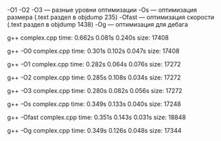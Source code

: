 -O1 -O2 -O3 — разные уровни оптимизации
-Os — оптимизация размера (.text раздел в objdump 235)
-Ofast — оптимизация скорости (.text раздел в objdump 1438)
-Og — оптимизация для дебага

g++ complex.cpp
time: 0.662s 0.081s 0.240s
size: 17408

g++ -O0 complex.cpp
time: 0.301s 0.102s 0.047s
size: 17408

g++ -O1 complex.cpp
time: 0.282s 0.064s 0.076s
size: 17272

g++ -O2 complex.cpp
time: 0.285s 0.108s 0.034s
size: 17272

g++ -O3 complex.cpp
time: 0.280s 0.082s 0.056s
size: 17272

g++ -Os complex.cpp
time: 0.349s 0.133s 0.040s
size: 17248

g++ -Ofast complex.cpp
time: 0.351s 0.143s 0.031s
size: 18848

g++ -Og complex.cpp
time: 0.349s 0.126s 0.048s
size: 17344
